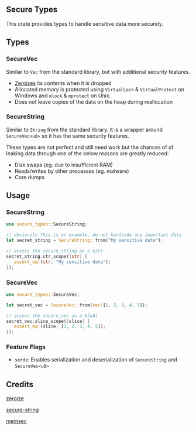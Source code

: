 ## Secure Types

This crate provides types to handle sensitive data more securely.

## Types

### SecureVec

Similar to `Vec` from the standard library, but with additional security features.
- [Zeroizes](https://github.com/RustCrypto/utils/tree/master/zeroize) its contents when it is dropped
- Allocated memory is protected using `VirtualLock` & `VirtualProtect` on Windows and `mlock` & `mprotect` on Unix.
- Does not leave copies of the data on the heap during reallocation

### SecureString

Similar to `String` from the standard library. It is a wrapper around `SecureVec<u8>` so it has the same security features.

These types are not perfect and still need work but the chances of of leaking data through one of the below reasons are greatly reduced:
- Disk swaps (eg. due to insufficient RAM)
- Reads/writes by other processes (eg. malware)
- Core dumps

## Usage

### SecureString
```rust
use secure_types::SecureString;

// obviously this is an example, do not hardcode any important data
let secret_string = SecureString::from("My sensitive data");

// access the secure_string as a &str
secret_string.str_scope(|str| {
   assert_eq!(str, "My sensitive data");
});
```

### SecureVec
```rust
use secure_types::SecureVec;

let secret_vec = SecureVec::from(vec![1, 2, 3, 4, 5]);

// access the secure_vec as a &[u8]
secret_vec.slice_scope(|slice| {
   assert_eq!(slice, [1, 2, 3, 4, 5]);
});

```


### Feature Flags
- `serde`: Enables serialization and deserialization of `SecureString` and `SecureVec<u8>`


## Credits
[zeroize](https://github.com/RustCrypto/utils/tree/master/zeroize)

[secure-string](https://github.com/ISibboI/secure-string)

[memsec](https://github.com/quininer/memsec)